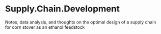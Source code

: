 Supply.Chain.Development
========================

Notes, data analysis, and thoughts on the optimal design of a supply chain for corn stover as an ethanol feedstock
